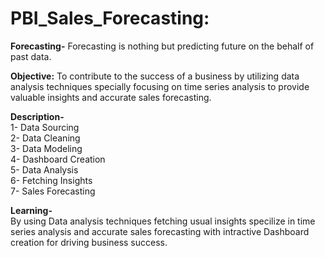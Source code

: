 # PBI_Sales_Forecasting:

**Forecasting-**  Forecasting is nothing but predicting future on the behalf of past data.<br>

**Objective:** To contribute to the success of a business by utilizing data analysis techniques specially focusing on time series analysis to provide valuable insights and accurate sales forecasting.<br>

**Description-**<br>
1- Data Sourcing<br>
2- Data Cleaning<br>
3- Data Modeling<br>
4- Dashboard Creation<br>
5- Data Analysis<br>
6- Fetching Insights<br>
7- Sales Forecasting<br>

**Learning-**<br> By using Data analysis techniques fetching usual insights specilize in time series analysis and accurate sales forecasting with intractive Dashboard creation for driving business success.
